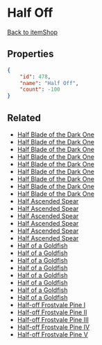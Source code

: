 # Half Off

<no description available>

[Back to itemShop](../item-shops.md)

## Properties

```json
{
    "id": 478,
    "name": "Half Off",
    "count": -100
}
```

## Related

- [Half Blade of the Dark One](../items/15105-half-blade-of-the-dark-one.md)
- [Half Blade of the Dark One](../items/15106-half-blade-of-the-dark-one.md)
- [Half Blade of the Dark One](../items/15107-half-blade-of-the-dark-one.md)
- [Half Blade of the Dark One](../items/15108-half-blade-of-the-dark-one.md)
- [Half Blade of the Dark One](../items/15109-half-blade-of-the-dark-one.md)
- [Half Blade of the Dark One](../items/15110-half-blade-of-the-dark-one.md)
- [Half Blade of the Dark One](../items/15111-half-blade-of-the-dark-one.md)
- [Half Blade of the Dark One](../items/15112-half-blade-of-the-dark-one.md)
- [Half Blade of the Dark One](../items/15113-half-blade-of-the-dark-one.md)
- [Half Ascended Spear ](../items/15076-half-ascended-spear.md)
- [Half Ascended Spear ](../items/15077-half-ascended-spear.md)
- [Half Ascended Spear ](../items/15078-half-ascended-spear.md)
- [Half Ascended Spear ](../items/15079-half-ascended-spear.md)
- [Half Ascended Spear ](../items/15080-half-ascended-spear.md)
- [Half Ascended Spear ](../items/15081-half-ascended-spear.md)
- [Half of a Goldfish](../items/11096-half-of-a-goldfish.md)
- [Half of a Goldfish](../items/11097-half-of-a-goldfish.md)
- [Half of a Goldfish](../items/11098-half-of-a-goldfish.md)
- [Half of a Goldfish](../items/11099-half-of-a-goldfish.md)
- [Half of a Goldfish](../items/11100-half-of-a-goldfish.md)
- [Half of a Goldfish](../items/11101-half-of-a-goldfish.md)
- [Half of a Goldfish](../items/11102-half-of-a-goldfish.md)
- [Half of a Goldfish](../items/11103-half-of-a-goldfish.md)
- [Half-off Frostvale Pine I](../items/3240-half-off-frostvale-pine-i.md)
- [Half-off Frostvale Pine II](../items/3241-half-off-frostvale-pine-ii.md)
- [Half-off Frostvale Pine III](../items/3242-half-off-frostvale-pine-iii.md)
- [Half-off Frostvale Pine IV](../items/3243-half-off-frostvale-pine-iv.md)
- [Half-off Frostvale Pine V](../items/3244-half-off-frostvale-pine-v.md)

